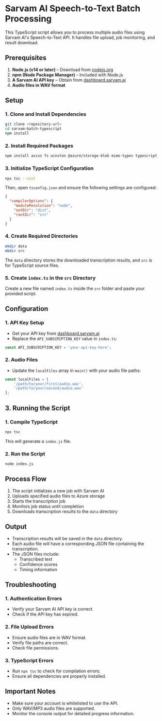 # Sarvam AI Speech-to-Text Batch Processing

This TypeScript script allows you to process multiple audio files using Sarvam AI's Speech-to-Text API. It handles file upload, job monitoring, and result download.

## Prerequisites

1. **Node.js (v14 or later)** – Download from [nodejs.org](https://nodejs.org/)
2. **npm (Node Package Manager)** – Included with Node.js
3. **A Sarvam AI API key** – Obtain from [dashboard.sarvam.ai](https://dashboard.sarvam.ai)
4. **Audio files in WAV format**

## Setup

### 1. **Clone and Install Dependencies**
```bash
git clone <repository-url>
cd sarvam-batch-typescript
npm install
```

### 2. **Install Required Packages**
```bash
npm install axios fs winston @azure/storage-blob mime-types typescript @types/node @types/mime-types @types/winston
```

### 3. **Initialize TypeScript Configuration**
```bash
npx tsc --init
```

Then, open `tsconfig.json` and ensure the following settings are configured:
```json
{
  "compilerOptions": {
    "moduleResolution": "node",
    "outDir": "dist",
    "rootDir": "src"
  }
}
```

### 4. **Create Required Directories**
```bash
mkdir data
mkdir src
```
The `data` directory stores the downloaded transcription results, and `src` is for TypeScript source files.

### 5. **Create `index.ts` in the `src` Directory**
Create a new file named `index.ts` inside the `src` folder and paste your provided script.

## Configuration

### 1. **API Key Setup**
- Get your API key from [dashboard.sarvam.ai](https://dashboard.sarvam.ai)
- Replace the `API_SUBSCRIPTION_KEY` value in `index.ts`:
```typescript
const API_SUBSCRIPTION_KEY = 'your-api-key-here';
```

### 2. **Audio Files**
- Update the `localFiles` array in `main()` with your audio file paths:
```typescript
const localFiles = [
    '/path/to/your/first/audio.wav',
    '/path/to/your/second/audio.wav'
];
```



## 3. Running the Script

### 1. **Compile TypeScript**
```bash
npx tsc
```
This will generate a `index.js` file.

### 2. **Run the Script**
```bash
node index.js
```

## Process Flow

1. The script initializes a new job with Sarvam AI
2. Uploads specified audio files to Azure storage
3. Starts the transcription job
4. Monitors job status until completion
5. Downloads transcription results to the `data` directory

## Output

- Transcription results will be saved in the `data` directory.
- Each audio file will have a corresponding JSON file containing the transcription.
- The JSON files include:
  - Transcribed text
  - Confidence scores
  - Timing information

## Troubleshooting

### 1. **Authentication Errors**
- Verify your Sarvam AI API key is correct.
- Check if the API key has expired.

### 2. **File Upload Errors**
- Ensure audio files are in WAV format.
- Verify file paths are correct.
- Check file permissions.

### 3. **TypeScript Errors**
- Run `npx tsc` to check for compilation errors.
- Ensure all dependencies are properly installed.

## Important Notes

- Make sure your account is whitelisted to use the API.
- Only WAV/MP3 audio files are supported.
- Monitor the console output for detailed progress information.



